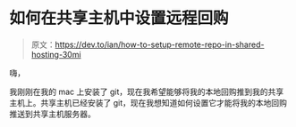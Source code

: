 # 如何在共享主机中设置远程回购

> 原文：<https://dev.to/ian/how-to-setup-remote-repo-in-shared-hosting-30mi>

嗨，

我刚刚在我的 mac 上安装了 git，现在我希望能够将我的本地回购推到我的共享主机上。共享主机已经安装了 git，现在我想知道如何设置它才能将我的本地回购推送到共享主机服务器。